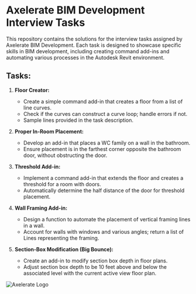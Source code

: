# Axelerate BIM Development Interview Tasks

This repository contains the solutions for the interview tasks assigned by Axelerate BIM Development. Each task is designed to showcase specific skills in BIM development, including creating command add-ins and automating various processes in the Autodesk Revit environment.

## Tasks:

1. **Floor Creator:**
   - Create a simple command add-in that creates a floor from a list of line curves.
   - Check if the curves can construct a curve loop; handle errors if not.
   - Sample lines provided in the task description.

2. **Proper In-Room Placement:**
   - Develop an add-in that places a WC family on a wall in the bathroom.
   - Ensure placement is in the farthest corner opposite the bathroom door, without obstructing the door.

3. **Threshold Add-in:**
   - Implement a command add-in that extends the floor and creates a threshold for a room with doors.
   - Automatically determine the half distance of the door for threshold placement.

4. **Wall Framing Add-in:**
   - Design a function to automate the placement of vertical framing lines in a wall.
   - Account for walls with windows and various angles; return a list of Lines representing the framing.

5. **Section-Box Modification (Big Bounce):**
   - Create an add-in to modify section box depth in floor plans.
   - Adjust section box depth to be 10 feet above and below the associated level with the current active view floor plan.

![Axelerate Logo](https://www.axelerate-axe.com/wp-content/themes/paveletsky/assets/img/mainl.png)
